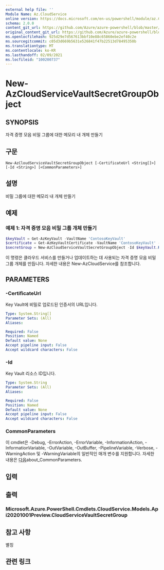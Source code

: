 ```yaml
---
external help file: ''
Module Name: Az.CloudService
online version: https://docs.microsoft.com/en-us/powershell/module/az.CloudService/new-AzCloudServiceVaultSecretGroupObject
schema: 2.0.0
content_git_url: https://github.com/Azure/azure-powershell/blob/master/src/CloudService/help/New-AzCloudServiceVaultSecretGroupObject.md
original_content_git_url: https://github.com/Azure/azure-powershell/blob/master/src/CloudService/help/New-AzCloudServiceVaultSecretGroupObject.md
ms.openlocfilehash: 925d29e7d567613bbf10e88c65860ebe2ef40c2e
ms.sourcegitcommit: c05d3d669b5631e526841f47b22513d78495350b
ms.translationtype: MT
ms.contentlocale: ko-KR
ms.lasthandoff: 02/09/2021
ms.locfileid: "100200737"
---
```

# New-AzCloudServiceVaultSecretGroupObject

## SYNOPSIS
자격 증명 모음 비밀 그룹에 대한 메모리 내 개체 만들기

## 구문

```
New-AzCloudServiceVaultSecretGroupObject [-CertificateUrl <String[]>] [-Id <String>] [<CommonParameters>]
```

## 설명
비밀 그룹에 대한 메모리 내 개체 만들기

## 예제

### 예제 1: 자격 증명 모음 비밀 그룹 개체 만들기
```powershell
$keyVault = Get-AzKeyVault -VaultName 'ContosoKeyVault'
$certificate = Get-AzKeyVaultCertificate -VaultName 'ContosoKeyVault' -Name 'ContosoCert'
$secretGroup = New-AzCloudServiceVaultSecretGroupObject -Id $keyVault.ResourceId -CertificateUrl $certificate.SecretId
```

이 명령은 클라우드 서비스를 만들거나 업데이트하는 데 사용되는 자격 증명 모음 비밀 그룹 개체를 만듭니다.
자세한 내용은 New-AzCloudService를 참조합니다.

## PARAMETERS

### -CertificateUrl
Key Vault에 비밀로 업로드된 인증서의 URL입니다.

```yaml
Type: System.String[]
Parameter Sets: (All)
Aliases:

Required: False
Position: Named
Default value: None
Accept pipeline input: False
Accept wildcard characters: False
```

### -Id
Key Vault 리소스 ID입니다.

```yaml
Type: System.String
Parameter Sets: (All)
Aliases:

Required: False
Position: Named
Default value: None
Accept pipeline input: False
Accept wildcard characters: False
```

### CommonParameters
이 cmdlet은 -Debug, -ErrorAction, -ErrorVariable, -InformationAction, -InformationVariable, -OutVariable, -OutBuffer, -PipelineVariable, -Verbose, -WarningAction 및 -WarningVariable의 일반적인 매개 변수를 지원합니다. 자세한 내용은 [다음](http://go.microsoft.com/fwlink/?LinkID=113216)about_CommonParameters.

## 입력

## 출력

### Microsoft.Azure.PowerShell.Cmdlets.CloudService.Models.Api20201001Preview.CloudServiceVaultSecretGroup

## 참고 사항

별칭

## 관련 링크

